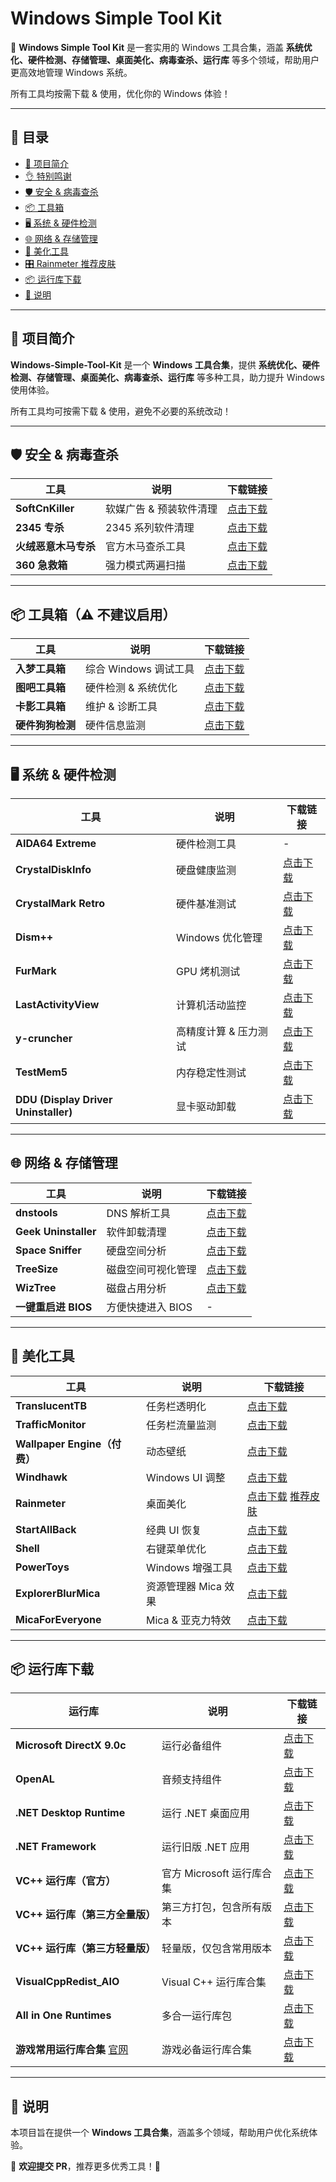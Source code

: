 # Windows Simple Tool Kit  

🚀 **Windows Simple Tool Kit** 是一套实用的 Windows 工具合集，涵盖 **系统优化、硬件检测、存储管理、桌面美化、病毒查杀、运行库** 等多个领域，帮助用户更高效地管理 Windows 系统。  

所有工具均按需下载 & 使用，优化你的 Windows 体验！  

---

## 📌 目录  

- [🔰 项目简介](#-项目简介)
- [👌 特别鸣谢](#-特别鸣谢)
- [🛡️ 安全 & 病毒查杀](#️-安全--病毒查杀)  
- [📦 工具箱](#-工具箱)  
- [🖥️ 系统 & 硬件检测](#️-系统--硬件检测)  
- [🌐 网络 & 存储管理](#-网络--存储管理)  
- [🎨 美化工具](#-美化工具)  
- [🎛️ Rainmeter 推荐皮肤](Rainmeter_Skins.md)  
- [📦 运行库下载](#-运行库下载)  
- [📌 说明](#-说明)  

---

## 🔰 项目简介  

**Windows-Simple-Tool-Kit** 是一个 **Windows 工具合集**，提供 **系统优化、硬件检测、存储管理、桌面美化、病毒查杀、运行库** 等多种工具，助力提升 Windows 使用体验。  

所有工具均可按需下载 & 使用，避免不必要的系统改动！  

---

## 🛡️ 安全 & 病毒查杀  

| 工具 | 说明 | 下载链接 |  
|------|------|----------|  
| **SoftCnKiller** | 软媒广告 & 预装软件清理 | [点击下载](https://free.lanzoui.com/b0cpu1guf) |  
| **2345 专杀** | 2345 系列软件清理 | [点击下载](https://free.lanzoub.com/inTQL0v56jwj) |  
| **火绒恶意木马专杀** | 官方木马查杀工具 | [点击下载](https://bbs.huorong.cn/thread-18575-1-1.html) |  
| **360 急救箱** | 强力模式两遍扫描 | [点击下载](https://weishi.360.cn/jijiuxiang) |  

---

## 📦 工具箱（⚠️ 不建议启用）  

| 工具 | 说明 | 下载链接 |  
|------|------|----------|  
| **入梦工具箱** | 综合 Windows 调试工具 | [点击下载](https://rmsys.top/RMTool.html) |  
| **图吧工具箱** | 硬件检测 & 系统优化 | [点击下载](http://www.tbtool.cn/) |  
| **卡影工具箱** | 维护 & 诊断工具 | [点击下载](http://www.kbtool.cn/) |  
| **硬件狗狗检测** | 硬件信息监测 | [点击下载](http://yjgg.mydrivers.com/) |  

---

## 🖥️ 系统 & 硬件检测  

| 工具 | 说明 | 下载链接 |  
|------|------|----------|  
| **AIDA64 Extreme** | 硬件检测工具 | - |  
| **CrystalDiskInfo** | 硬盘健康监测 | [点击下载](https://crystalmark.info/en/software/crystaldiskinfo/) |  
| **CrystalMark Retro** | 硬件基准测试 | [点击下载](https://crystalmark.info/en/download/#google_vignette) |  
| **Dism++** | Windows 优化管理 | [点击下载](https://github.com/Chuyu-Team/Dism-Multi-language/releases) |  
| **FurMark** | GPU 烤机测试 | [点击下载](https://geeks3d.com/furmark/) |  
| **LastActivityView** | 计算机活动监控 | [点击下载](https://www.nirsoft.net/utils/computer_activity_view.html) |  
| **y-cruncher** | 高精度计算 & 压力测试 | [点击下载](http://numberworld.org/y-cruncher/) |  
| **TestMem5** | 内存稳定性测试 | [点击下载](https://github.com/CoolCmd/TestMem5/releases) |  
| **DDU (Display Driver Uninstaller)** | 显卡驱动卸载 | [点击下载](https://www.wagnardsoft.com/) |  

---

## 🌐 网络 & 存储管理  

| 工具 | 说明 | 下载链接 |  
|------|------|----------|  
| **dnstools** | DNS 解析工具 | [点击下载](https://github.com/Kukaina/dnstools) |  
| **Geek Uninstaller** | 软件卸载清理 | [点击下载](https://geekuninstaller.com/) |  
| **Space Sniffer** | 硬盘空间分析 | [点击下载](http://www.uderzo.it/main_products/space_sniffer/index.html) |  
| **TreeSize** | 磁盘空间可视化管理 | [点击下载](https://www.jam-software.com/treesize_free?ref=appinn) |  
| **WizTree** | 磁盘占用分析 | [点击下载](https://www.diskanalyzer.com/) |  
| **一键重启进 BIOS** | 方便快捷进入 BIOS | - |  

---

## 🎨 美化工具  

| 工具 | 说明 | 下载链接 |  
|------|------|----------|  
| **TranslucentTB** | 任务栏透明化 | [点击下载](https://www.translucenttb.com/) |  
| **TrafficMonitor** | 任务栏流量监测 | [点击下载](https://github.com/zhongyang219/TrafficMonitor) |  
| **Wallpaper Engine（付费）** | 动态壁纸 | [点击下载](https://store.steampowered.com/app/431960/Wallpaper_Engine/) |  
| **Windhawk** | Windows UI 调整 | [点击下载](https://windhawk.net/) |  
| **Rainmeter** | 桌面美化 | [点击下载](https://www.rainmeter.net/)  [推荐皮肤](Rainmeter_Skins.md) |  
| **StartAllBack** | 经典 UI 恢复 | [点击下载](https://www.ghxi.com/startallback.html) |  
| **Shell** | 右键菜单优化 | [点击下载](https://nilesoft.org/download) |  
| **PowerToys** | Windows 增强工具 | [点击下载](https://github.com/microsoft/PowerToys) |  
| **ExplorerBlurMica** | 资源管理器 Mica 效果 | [点击下载](https://github.com/Maplespe/ExplorerBlurMica) |  
| **MicaForEveryone** | Mica & 亚克力特效 | [点击下载](https://github.com/MicaForEveryone/MicaForEveryone) |  

---

## 📦 运行库下载  

| 运行库 | 说明 | 下载链接 |  
|------|------|----------|  
| **Microsoft DirectX 9.0c** | 运行必备组件 | [点击下载](https://www.microsoft.com/zh-CN/download/details.aspx?id=8109) |  
| **OpenAL** | 音频支持组件 | [点击下载](https://www.openal.org/downloads/oalinst.zip) |  
| **.NET Desktop Runtime** | 运行 .NET 桌面应用 | [点击下载](https://dotnet.microsoft.com/en-us/download/dotnet) |  
| **.NET Framework** | 运行旧版 .NET 应用 | [点击下载](https://dotnet.microsoft.com/en-us/download/dotnet-framework) |  
| **VC++ 运行库（官方）** | 官方 Microsoft 运行库合集 | [点击下载](https://learn.microsoft.com/en-US/cpp/windows/latest-supported-vc-redist) |  
| **VC++ 运行库（第三方全量版）** | 第三方打包，包含所有版本 | [点击下载](http://dreamcast2.ysepan.com/) |  
| **VC++ 运行库（第三方轻量版）** | 轻量版，仅包含常用版本 | [点击下载](https://github.com/abbodi1406/vcredist/) |  
| **VisualCppRedist_AIO** | Visual C++ 运行库合集 | [点击下载](https://github.com/abbodi1406/vcredist/releases) |  
| **All in One Runtimes** | 多合一运行库包 | [点击下载](https://www.sereby.org/site/All%20in%20One%20Runtimes) |  
| **游戏常用运行库合集** [官网](https://www.mefcl.com/grlpackage.html) | 游戏必备运行库合集 | [点击下载](https://www.52pojie.cn/thread-2005341-1-1.html) |

---

## 📌 说明  

本项目旨在提供一个 **Windows 工具合集**，涵盖多个领域，帮助用户优化系统体验。  

📌 **欢迎提交 PR**，推荐更多优秀工具！🚀
